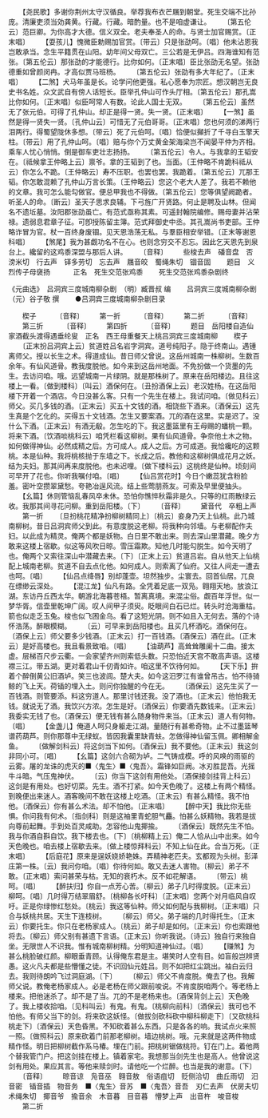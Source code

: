 <!-- { "loadSidebar": true } -->
　　【尧民歌】多谢你荆州太守汉循良。举荐我布衣芒屩到朝堂。死生交端不比孙庞。清廉吏须当効龚黄。行藏。行藏。暗酌量。也不是咱虚谦让。
　　〔第五伦云〕范巨卿。为你高才大德。信义双全。老夫奉圣人的命。与贤士加官赐赏。〔正末唱〕
　　【耍孩儿】愧微臣勅赐加官赏。〔带云〕只是张劭呵。〔唱〕他未沾恩我岂敢承当。念生平籍贯在山阳。幼年间父母双亡。三公若是无伊吕。四海谁知有范张。〔第五伦云〕那张劭的才能德行。比你如何。〔正末唱〕臣比张劭无名望。张劭德重如曾颜闵冉。才高似贾马班杨。
　　〔第五伦云〕张劭有多大年纪了。〔正末唱〕
　　【二煞】犬马年虽是长。论学问他更强。私心愿奉为宗匠。想汉朝岂无良史书名姓。众文武自有傍人话短长。臣举孔仲山可作头厅相。〔第五伦云〕那孔嵩比你如何。〔正末唱〕似臣呵常人有数。论此人国士无双。
　　〔第五伦云〕虽然无了张元伯。可得了孔仲山。却正是得一贤。失一贤。〔正末唱〕
　　【一煞】虽然是得一贤失一贤。〔孔仲山云〕可惜无了元伯哥哥。〔正末唱〕您也何须的涕两行泪两行。得蜀望陇休多想。〔带云〕死了元伯呵。〔唱〕恰便似攧折了千寻白玉擎天柱。〔带云〕用了孔仲山呵。〔唱〕赔与你个万丈黄金架海梁岂不闻晏平仲为齐相。乘车人忧心悄悄。倒是御车吏壮志扬扬。
　　〔第五伦云〕令人。与我拿的王韬安在。〔祗候拿王仲略上云〕禀爷。拿的王韬到了也。当面。〔王仲略不肯跪科祗从云〕你怎么不跪。〔王仲略云〕寿不压职。也罢也罢。我跪着。〔第五伦云〕兀那王韬。你怎敢混赖了孔仲山万言长策。〔王仲略云〕您这个老大人差了。我若不赖他的文章。我可怎么能勾做官。便总甲我也不得做。〔第五伦云〕您等俱望阙跪者。听圣人的命。〔断云〕圣天子思求良辅。下弓旌广开贤路。何止是聘及山林。但闻名不遗坵墓。汝阳郡张劭虽亡。有范式亟称其素。可遥封翰院编修。赐母妻并沾荣禄。遗弱息君章子征。可卽授陈留主簿。范式拜御史中丞。其孔嵩尚书吏部。王仲略诈冒为官。杖一百终身废锢。见天恩浩荡无私。与羣臣相安举错。〔正末等谢恩科唱〕
　　【煞尾】我为甚觑功名不在心。也则念穷交不忍忘。因此乞天恩先到泉台上。纔留的这鸡黍深盟与那后人讲。
　　〔音释〕
　　些梭去声　磻音盘　否滂米切　行去声　铎多劳切　忘去声　屩音皎　蜀绳朱切　锢音固
　　题目　义烈传子母襃扬　
　　正名　死生交范张鸡黍
　　死生交范张鸡黍杂剧终

《元曲选》　吕洞宾三度城南柳杂剧　（明）臧晋叔 编
　　吕洞宾三度城南柳杂剧　　（元）谷子敬 撰
　　●吕洞宾三度城南柳杂剧目录
 
　　楔子 
　　　〔音释〕 
　　第一折 
　　　〔音释〕 
　　第二折 
　　　〔音释〕 
　　第三折 
　　　〔音释〕 
　　第四折 
　　　〔音释〕 
　　题目　岳阳楼自造仙家酒截头渡得遇垂纶叟　正名　西王母重餐天上桃吕洞宾三度城南柳 
　　楔子
　　〔正末扮吕洞宾上云〕贫道姓吕名岩字洞宾。道号纯阳子。隐于终南山。遇锺离师父。授以长生之术。得道成仙。昔日师父曾说。这岳州城南一株柳树。生数百余年。有仙风道骨。教我度脱他。如今来到这岳州地面。不免扮做一个货墨的先生。去访问咱。哦。远望城南一片绿阴。就是那株树了。原来在岳阳楼边。且往这楼上一看。〔做到楼科〕〔叫云〕酒保何在。〔丑扮酒保上云〕老汉姓杨。在这岳阳楼下开着一个酒店。今日没甚么客。只有一个先生在楼上。我试问咱。〔做见科云〕师父。买几多钱的酒。〔正末云〕买五十文钱的酒。相饶些下酒来。〔酒保云〕这先生真是个乞化的。买得五十文钱酒。怎生又要案酒。兀的酒在这里。实是迟了。没什么下酒。〔正末云〕有酒无殽。怎生吃的下。我这墨篮里有王母赐的蟠桃一颗。将来下酒。〔饮酒啖桃科云〕咱凭栏看这柳树。果有仙风道骨。争奈他土木之物。如何做得神仙。必然成精之后。方可成人。成人之后。方可成道。我恰纔吃的这颗桃。本是仙种。我将桃核抛于东墙之下。长成之后。教他和这柳树俱成花月之妖。结为夫妇。那其间再来度脱他。也未迟哩。〔做下楼科云〕这桃终是仙种。顷刻间可早开了花也。你听我嘱付咱。〔唱〕
　　【仙吕赏花时】今日个嫩蕊犹含粉脸羞。密叶空攒翠黛愁。夸艳冶逞风流。结上些莺朋燕友。可索及早里便抽头。
　　【幺篇】休则管恼乱春风卒未休。恐怕你憔悴秋霜非是久。只等的红雨散绿云收。我那其间寻花问柳。重到岳阳楼。〔下〕
　　〔音释〕
　　黛音代　卒粗上声
　　第一折
　　〔旦扮桃花精净扮柳树精同上〕〔桃云〕妾身乃天上仙桃。此乃城南柳树。昔日吕洞宾师父到此。有意度脱这老柳。将我种向邻墙。与老柳配作夫妇。以此成为精灵。俺两个都是妖物。白日里不敢出来。则去深山里潜藏。晚夕方敢来这楼上宿歇。似这等风吹日晾。雪压霜欺。知他几时能勾脱生。如今天明了也。俺两个又索往深山中潜藏去来。〔下〕〔正末上云〕贫道吕岩。自从他天上仙桃配上城南老柳。贫道不自去点化他。如何成人。则索离了仙府。又往人间走一遭去也呵。〔唱〕
　　【仙吕点绛唇】别却蓬壶。坦然独步。尘寰去。回首仙居。兀良在缥缈云深处。
　　【混江龙】仙凡有路。全凭着足底一双凫。翱翔天地。放浪江湖。东访丹丘西太华。朝游北海暮苍梧。暂离真境。来混尘俗。觑百年浮世。似一梦华胥。信壶里乾坤广阔。叹人间甲子须臾。眨眼间白石已烂。转头时沧海重枯。箭也似走乏玉兔。梭也似飞困金乌。看了这短光阴。则不如且入无何去。落的个诗怀浩荡。醉眼模糊。
　　〔云〕可早来到岳阳楼也。且买几杯酒吃。酒保何在。〔酒保上云〕师父要多少钱酒。〔正末云〕打一百钱酒。〔酒保云〕酒在此。〔正末云〕是好高楼也。我且看景致咱。〔唱〕
　　【油葫芦】高耸耸雕阑十二曲。接太虚。层梯百尺步云衢。一会家望齐州则索低头数。只恐怕近天宫不敢高声语。这楼襟三江。带五湖。更对着君山千仞青如许。咱这里不饮待何如。
　　【天下乐】拚着个醉倒黄公旧酒垆。笑三也波闾。楚大夫。如今这汨罗江有谁曾吊古。怕不待骑鲸的飞上天。荷锸的埋入土。则问你独醒的今在无。
　　〔酒保云〕这先生买了一百钱酒。则管要添。料这穷道人。那里讨钱还我。没了酒也。〔正末云〕他怕我无钱。就说无了酒。我饮兴方浓。怎生是好。〔酒保云〕你要酒先数钱来。〔正末云〕我委实无钱了也。〔酒保云〕便无钱有甚么随身物件来当。〔正末云〕道人有何物。〔唱〕
　　【金盏儿】俺道人呵只身躯走江湖。量随行有甚希奇物。止不过墨篮琴谱药葫芦。则你那尊中无绿蚁。皆因我囊里缺青蚨。怎做得神仙留玉佩。卿相解金鱼。
　　〔做解剑科云〕将这剑当下如何。〔酒保云〕我不要他。〔正末云〕我这剑非同小可。〔唱〕
　　【幺篇】这剑六合砌为垆。二气铸成模。呼的风唤的雨驱的云雾。屠的龙诛的虎灭的■〈鬼生〉■〈鬼吾〉。霜锋如巨阙。冰刃胜昆吾。光摇牛斗暗。气压鬼神伏。
　　〔云〕你当下这剑有用他处。〔酒保接剑挂背上科云〕这剑是有用处。也好切菜。先生。酒不打紧。如今天色晚了。这楼上有两个精怪。到晚便出来迷人。酒客晚间不敢在这楼上吃酒。〔正末云〕有甚么精怪。我不怕他。〔酒保云〕你有甚么术法。却不怕他。〔正末唱〕
　　【醉中天】我比你无些惧。你问我有何术。〔指剑科〕则是这袖里青蛇胆气麤。怕甚么妖精物。我若是拔向尊前起舞。手到处百灵咸助。怎容他山鬼揶揄。
　　〔酒保云〕既然先生不怕。我与你酒自斟自饮。我下楼去也。〔下〕〔桃柳精上云〕俺二人恰从山中出来。如今天色晚也。咱去楼上宿歇去来。〔做上楼惊拜科云〕不知上仙在此。合当万死。〔正末唱〕
　　【后庭花】原来是逞妖娆娇艳姝。弄精神老匹夫。玄都观为头树。彭泽庄第一株。〔云〕我问你咱。〔唱〕你待何如。敢又去迷人害物。〔柳云〕弟子不敢。〔正末唱〕索问甚荣与枯。无知的衰朽木。反不如花解语。
　　〔带云〕桃呵。〔唱〕
　　【醉扶归】你自一点芳心苦。〔柳云〕弟子几时得度脱。〔正末云〕柳呵。〔唱〕几时得万结翠眉舒。〔桃柳各长吁科〕〔正末唱〕您两个对月临风自叹吁。正是你绿惨红愁处。〔桃云〕我这等仙种。师父如何配与我柳树。〔正末唱〕只合与妖桃共居。天生下连枝树。
　　〔柳云〕师父。弟子端的几时得托生。〔正末云〕你要托生。你只在老杨家成人。〔桃云〕弟子却是如何。〔正末云〕你也索跟他将去。〔柳云〕师父别有甚遗下言语。〔正末云〕你听我说。〔诗云〕独自行来独自坐。无限世人不识我。惟有城南柳树精。分明知道神仙过。〔唱〕
　　【赚煞】为甚么桃脸破红颜。柳眼垂青顾。认得俺东君是主。堪笑时人空有目。如盲般岂辨贤愚。这火凡夫都是些懵懂之徒。不识回仙元姓吕。则不如把红尘跳出。袖白云归去。我则待朗吟飞过洞庭湖。〔下〕
　　〔柳云〕师父不肯度脱。俺去了也。我解师父说。教俺老杨家成人。必是老杨在师父跟前唆说。不肯度脱咱两个。等老杨上楼来。把他迷杀了。却不是了当。兀的不是老杨来也。〔酒保背剑上云〕天色晚了。我上楼收拾咱。〔见科叫云〕有鬼。有鬼。〔桃柳向前科〕〔酒保云〕我可也不怕他。有师父当下的剑。将来砍这妖怪。〔做拔剑砍科砍中柳科柳走下〕〔又砍桃科桃走下〕〔酒保云〕天色昏黑。不知砍着甚么东西。只是各各的响。我试点火来照一照。〔做照科云〕原来砍着门前那老柳树。墙边桃树。哦。元来就是这两件物成精作怪。明日把柳树截作系马椿。埋在门前。把桃树锯做桃符。钉在门上。着他两个替我管门户。把这剑挂在楼上。镇着家宅。我想那当剑先生也是高人。他曾说这剑有用处。果应其言。等他来赎剑时。请他吃一个烂醉。也当是我的谢意。〔下〕
　　〔音释〕
　　晾音谅　凫音巫　翱音敖　俗语疽切　贬侧洽切　曲丘雨切　汨音密　锸音插　物音务　■〈鬼生〉音苏　■〈鬼吾〉音吾　刃仁去声　伏房夫切　术绳朱切　揶音爷　揄音余　木音暮　目音暮　懵梦上声　出音杵　唆音梭
　　第二折
